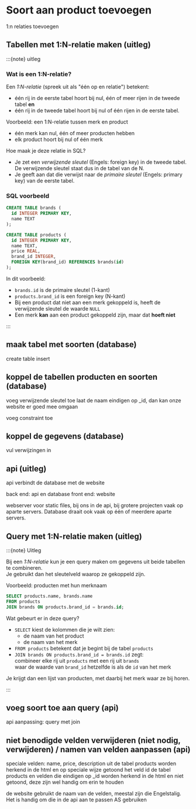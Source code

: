 
# Soort aan product toevoegen
1:n relaties toevoegen


## Tabellen met 1:N-relatie maken (uitleg)

:::{note} uitleg
### Wat is een 1:N-relatie?

Een _1:N-relatie_ (spreek uit als "één op en relatie") betekent:  
- één rij in de eerste tabel hoort bij nul, één of meer rijen in de tweede tabel **en**
- één rij in de tweede tabel hoort bij nul of één rijen in de eerste tabel.

Voorbeeld: een 1:N-relatie tussen merk en product  
- één merk kan nul, één of meer producten hebben  
- elk product hoort bij nul of één merk

Hoe maak je deze relatie in SQL?
- Je zet een _verwijzende sleutel_ (Engels: foreign key) in de tweede tabel. De verwijzende sleutel staat dus in de tabel van de N.  
- Je geeft aan dat die verwijst naar de _primaire sleutel_ (Engels: primary key) van de eerste tabel.  

### SQL voorbeeld

```sql
CREATE TABLE brands (
  id INTEGER PRIMARY KEY,
  name TEXT
);

CREATE TABLE products (
  id INTEGER PRIMARY KEY,
  name TEXT,
  price REAL,
  brand_id INTEGER,
  FOREIGN KEY(brand_id) REFERENCES brands(id)
);
```

In dit voorbeeld:
- `brands.id` is de primaire sleutel (1-kant)  
- `products.brand_id` is een foreign key (N-kant)  
- Bij een product dat niet aan een merk gekoppeld is, heeft de verwijzende sleutel de waarde `NULL`
- Een merk **kan** aan een product gekoppeld zijn, maar dat **hoeft niet**

:::

## maak tabel met soorten (database)
create table
insert

## koppel de tabellen producten en soorten (database)
voeg verwijzende sleutel toe
laat de naam eindigen op _id, dan kan onze website er goed mee omgaan

voeg constraint toe

## koppel de gegevens (database)
vul verwijzingen in

## api (uitleg)
api verbindt de database met de website

back end: api en database
front end: website

webserver voor static files, bij ons in de api, bij grotere projecten vaak op aparte servers. Database draait ook vaak op één of meerdere aparte servers.

## Query met 1:N-relatie maken (uitleg)
:::{note} Uitleg

Bij een _1:N-relatie_ kun je een query maken om gegevens uit beide tabellen te combineren.  
Je gebruikt dan het sleutelveld waarop ze gekoppeld zijn.

Voorbeeld: producten met hun merknaam

```sql
SELECT products.name, brands.name
FROM products
JOIN brands ON products.brand_id = brands.id;
```

Wat gebeurt er in deze query?
- `SELECT` kiest de kolommen die je wilt zien:  
  - de naam van het product  
  - de naam van het merk
- `FROM products` betekent dat je begint bij de tabel `products`
- `JOIN brands ON products.brand_id = brands.id` zegt:  
  combineer elke rij uit `products` met een rij uit `brands`  
  waar de waarde van `brand_id` hetzelfde is als de `id` van het merk

Je krijgt dan een lijst van producten, met daarbij het merk waar ze bij horen.

:::

## voeg soort toe aan query (api)
api aanpassing: query met join

## niet benodigde velden verwijderen (niet nodig, verwijderen) / namen van velden aanpassen (api)
speciale velden: name, price, description uit de tabel products worden herkend in de html en op speciale wijze getoond
het veld id de tabel products en velden die eindigen op _id worden herkend in de html en niet getoond, deze zijn wel handig om erin te houden

de website gebruikt de naam van de velden, meestal zijn die Engelstalig. Het is handig om die in de api aan te passen
AS gebruiken
